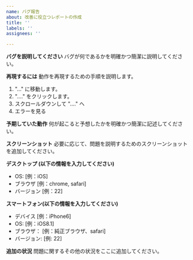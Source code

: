 ```yaml
---
name: バグ報告
about: 改善に役立つレポートの作成
title: ''
labels: ''
assignees: ''

---
```


**バグを説明してください**
バグが何であるかを明確かつ簡潔に説明してください。

**再現するには**
動作を再現するための手順を説明します。
1. "..." に移動します。
2. "...." をクリックします。
3. スクロールダウンして "...." へ
4. エラーを見る

**予期していた動作**
何が起こると予想したかを明確かつ簡潔に記述してください。

**スクリーンショット**
必要に応じて、問題を説明するためのスクリーンショットを追加してください。

**デスクトップ (以下の情報を入力してください)**
 - OS: [例：iOS]
 - ブラウザ [例：chrome, safari]
 - バージョン [例：22]

**スマートフォン(以下の情報を入力してください)**
 - デバイス [例：iPhone6]
 - OS: [例：iOS8.1]
 - ブラウザ： [例：純正ブラウザ、safari]
 - バージョン: [例: 22]

**追加の状況**
問題に関するその他の状況をここに追加してください。
